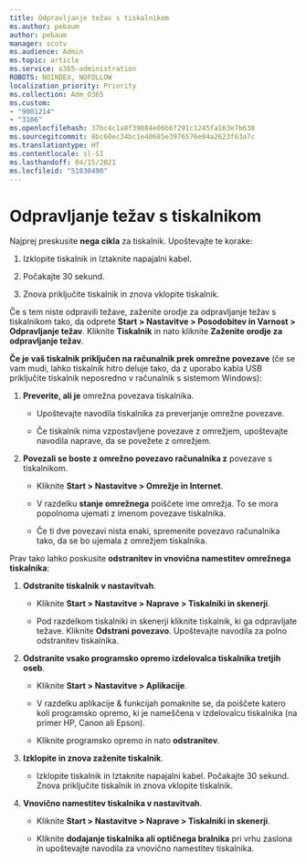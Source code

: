 ```yaml
---
title: Odpravljanje težav s tiskalnikom
ms.author: pebaum
author: pebaum
manager: scotv
ms.audience: Admin
ms.topic: article
ms.service: o365-administration
ROBOTS: NOINDEX, NOFOLLOW
localization_priority: Priority
ms.collection: Adm_O365
ms.custom:
- "9001214"
- "3186"
ms.openlocfilehash: 37bc4c1a8f39084e06b6f291c1245fa163e7b638
ms.sourcegitcommit: 8bc60ec34bc1e40685e3976576e04a2623f63a7c
ms.translationtype: HT
ms.contentlocale: sl-SI
ms.lasthandoff: 04/15/2021
ms.locfileid: "51830490"
---
```

# <a name="troubleshoot-your-printer"></a>Odpravljanje težav s tiskalnikom

Najprej preskusite **nega cikla** za tiskalnik. Upoštevajte te korake:

1. Izklopite tiskalnik in Iztaknite napajalni kabel.

2. Počakajte 30 sekund.

3. Znova priključite tiskalnik in znova vklopite tiskalnik.

Če s tem niste odpravili težave, zaženite orodje za odpravljanje težav s tiskalnikom tako, da odprete **Start > Nastavitve > Posodobitev in Varnost > Odpravljanje težav**. Kliknite **Tiskalnik** in nato kliknite **Zaženite orodje za odpravljanje težav**.

**Če je vaš tiskalnik priključen na računalnik prek omrežne povezave** (če se vam mudi, lahko tiskalnik hitro deluje tako, da z uporabo kabla USB priključite tiskalnik neposredno v računalnik s sistemom Windows):

1. **Preverite, ali je** omrežna povezava tiskalnika.
    
    - Upoštevajte navodila tiskalnika za preverjanje omrežne povezave.

    - Če tiskalnik nima vzpostavljene povezave z omrežjem, upoštevajte navodila naprave, da se povežete z omrežjem.

2. **Povezali se boste z omrežno povezavo računalnika z** povezave s tiskalnikom.

    - Kliknite **Start > Nastavitve > Omrežje in Internet**.

    - V razdelku **stanje omrežnega** poiščete ime omrežja. To se mora popolnoma ujemati z imenom povezave tiskalnika.

    - Če ti dve povezavi nista enaki, spremenite povezavo računalnika tako, da se bo ujemala z omrežjem tiskalnika.

Prav tako lahko poskusite **odstranitev in vnovična namestitev omrežnega tiskalnika**:

1. **Odstranite tiskalnik v nastavitvah**.

    - Kliknite **Start > Nastavitve > Naprave > Tiskalniki in skenerji**.

    - Pod razdelkom tiskalniki in skenerji kliknite tiskalnik, ki ga odpravljate težave. Kliknite **Odstrani povezavo**. Upoštevajte navodila za polno odstranitev tiskalnika.

2. **Odstranite vsako programsko opremo izdelovalca tiskalnika tretjih oseb**.

    - Kliknite **Start > Nastavitve > Aplikacije**.

    - V razdelku aplikacije & funkcijah pomaknite se, da poiščete katero koli programsko opremo, ki je nameščena v izdelovalcu tiskalnika (na primer HP, Canon ali Epson).

    - Kliknite programsko opremo in nato **odstranitev**.

3. **Izklopite in znova zaženite tiskalnik**.

    - Izklopite tiskalnik in Iztaknite napajalni kabel. Počakajte 30 sekund. Znova priključite tiskalnik in znova vklopite tiskalnik.

4. **Vnovično namestitev tiskalnika v nastavitvah**.

    - Kliknite **Start > Nastavitve > Naprave > Tiskalniki in skenerji**.
 
    - Kliknite **dodajanje tiskalnika ali optičnega bralnika** pri vrhu zaslona in upoštevajte navodila za vnovično namestitev tiskalnika.
